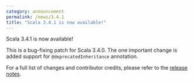 ```yaml
---
category: announcement
permalink: /news/3.4.1
title: "Scala 3.4.1 is now available!"
---
```

Scala 3.4.1 is now available!

This is a bug-fixing patch for Scala 3.4.0. The one important change is added support for `@deprecatedInheritance` annotation.

For a full list of changes and contributor credits, please refer to the [release notes](https://github.com/scala/scala3/releases/tag/3.4.1).
